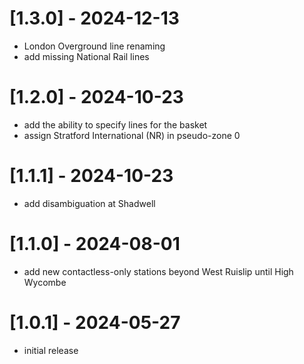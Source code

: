 # [1.3.0] - 2024-12-13
* London Overground line renaming
* add missing National Rail lines

# [1.2.0] - 2024-10-23
* add the ability to specify lines for the basket
* assign Stratford International (NR) in pseudo-zone 0

# [1.1.1] - 2024-10-23
* add disambiguation at Shadwell

# [1.1.0] - 2024-08-01
* add new contactless-only stations beyond West Ruislip until High Wycombe

# [1.0.1] - 2024-05-27
* initial release
